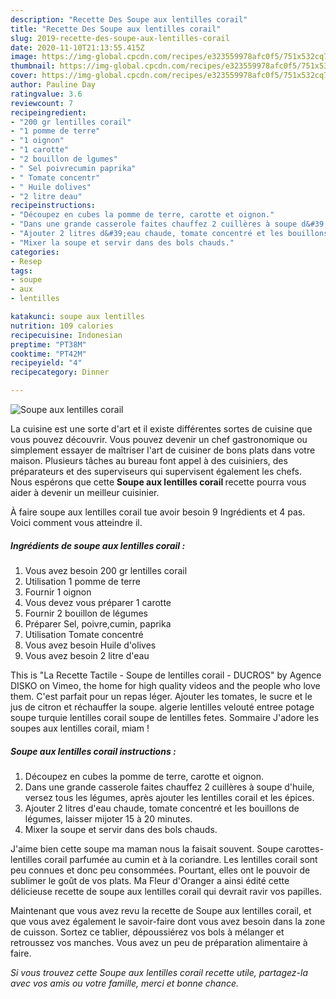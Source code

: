 ```yaml
---
description: "Recette Des Soupe aux lentilles corail"
title: "Recette Des Soupe aux lentilles corail"
slug: 2019-recette-des-soupe-aux-lentilles-corail
date: 2020-11-10T21:13:55.415Z
image: https://img-global.cpcdn.com/recipes/e323559978afc0f5/751x532cq70/soupe-aux-lentilles-corail-photo-principale-de-la-recette.jpg
thumbnail: https://img-global.cpcdn.com/recipes/e323559978afc0f5/751x532cq70/soupe-aux-lentilles-corail-photo-principale-de-la-recette.jpg
cover: https://img-global.cpcdn.com/recipes/e323559978afc0f5/751x532cq70/soupe-aux-lentilles-corail-photo-principale-de-la-recette.jpg
author: Pauline Day
ratingvalue: 3.6
reviewcount: 7
recipeingredient:
- "200 gr lentilles corail"
- "1 pomme de terre"
- "1 oignon"
- "1 carotte"
- "2 bouillon de lgumes"
- " Sel poivrecumin paprika"
- " Tomate concentr"
- " Huile dolives"
- "2 litre deau"
recipeinstructions:
- "Découpez en cubes la pomme de terre, carotte et oignon."
- "Dans une grande casserole faites chauffez 2 cuillères à soupe d&#39;huile, versez tous les légumes, après ajouter les lentilles corail et les épices."
- "Ajouter 2 litres d&#39;eau chaude, tomate concentré et les bouillons de légumes, laisser mijoter 15 à 20 minutes."
- "Mixer la soupe et servir dans des bols chauds."
categories:
- Resep
tags:
- soupe
- aux
- lentilles

katakunci: soupe aux lentilles 
nutrition: 109 calories
recipecuisine: Indonesian
preptime: "PT38M"
cooktime: "PT42M"
recipeyield: "4"
recipecategory: Dinner

---
```



![Soupe aux lentilles corail](https://img-global.cpcdn.com/recipes/e323559978afc0f5/751x532cq70/soupe-aux-lentilles-corail-photo-principale-de-la-recette.jpg)

La cuisine est une sorte d'art et il existe différentes sortes de cuisine que vous pouvez découvrir. Vous pouvez devenir un chef gastronomique ou simplement essayer de maîtriser l'art de cuisiner de bons plats dans votre maison. Plusieurs tâches au bureau font appel à des cuisiniers, des préparateurs et des superviseurs qui supervisent également les chefs. Nous espérons que cette <strong> Soupe aux lentilles corail </strong> recette pourra vous aider à devenir un meilleur cuisinier.

<!--inarticleads1-->

À faire soupe aux lentilles corail tue avoir besoin 9 Ingrédients et 4 pas. Voici comment vous atteindre il.

##### Ingrédients de soupe aux lentilles corail :

1. Vous avez besoin 200 gr lentilles corail
1. Utilisation 1 pomme de terre
1. Fournir 1 oignon
1. Vous devez vous préparer 1 carotte
1. Fournir 2 bouillon de légumes
1. Préparer  Sel, poivre,cumin, paprika
1. Utilisation  Tomate concentré
1. Vous avez besoin  Huile d&#39;olives
1. Vous avez besoin 2 litre d&#39;eau


This is &#34;La Recette Tactile - Soupe de lentilles corail - DUCROS&#34; by Agence DISKO on Vimeo, the home for high quality videos and the people who love them. C&#39;est parfait pour un repas léger. Ajouter les tomates, le sucre et le jus de citron et réchauffer la soupe. algerie lentilles velouté entree potage soupe turquie lentilles corail soupe de lentilles fetes. Sommaire J&#39;adore les soupes aux lentilles corail, miam ! 

<!--inarticleads2-->

##### Soupe aux lentilles corail instructions :

1. Découpez en cubes la pomme de terre, carotte et oignon.
1. Dans une grande casserole faites chauffez 2 cuillères à soupe d&#39;huile, versez tous les légumes, après ajouter les lentilles corail et les épices.
1. Ajouter 2 litres d&#39;eau chaude, tomate concentré et les bouillons de légumes, laisser mijoter 15 à 20 minutes.
1. Mixer la soupe et servir dans des bols chauds.


J&#39;aime bien cette soupe ma maman nous la faisait souvent. Soupe carottes-lentilles corail parfumée au cumin et à la coriandre. Les lentilles corail sont peu connues et donc peu consommées. Pourtant, elles ont le pouvoir de sublimer le goût de vos plats. Ma Fleur d&#39;Oranger a ainsi édité cette délicieuse recette de soupe aux lentilles corail qui devrait ravir vos papilles. 

<!--inarticleads1-->

<p>
Maintenant que vous avez revu la recette de Soupe aux lentilles corail, et que vous avez également le savoir-faire dont vous avez besoin dans la zone de cuisson. Sortez ce tablier, dépoussiérez vos bols à mélanger et retroussez vos manches. Vous avez un peu de préparation alimentaire à faire.
</p>

<p>
<i>Si vous trouvez cette Soupe aux lentilles corail recette utile, partagez-la avec vos amis ou votre famille, merci et bonne chance.</i>
</p>
